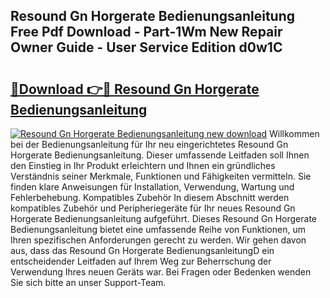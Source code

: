 ## Resound Gn Horgerate Bedienungsanleitung Free Pdf Download - Part-1Wm New Repair Owner Guide - User Service Edition d0w1C

# <h2><a href="http://df2ojzr.blite.top/?on=Resound+Gn+Horgerate+Bedienungsanleitung">🔗Download 👉🔴 Resound Gn Horgerate Bedienungsanleitung</a></h2>

[![Resound Gn Horgerate Bedienungsanleitung new download](https://i.imgur.com/lujVjoI.png)](http://df2ojzr.blite.top/?on=Resound+Gn+Horgerate+Bedienungsanleitung)
Willkommen bei der Bedienungsanleitung für Ihr neu eingerichtetes Resound Gn Horgerate Bedienungsanleitung. Dieser umfassende Leitfaden soll Ihnen den Einstieg in Ihr Produkt erleichtern und Ihnen ein gründliches Verständnis seiner Merkmale, Funktionen und Fähigkeiten vermitteln. Sie finden klare Anweisungen für Installation, Verwendung, Wartung und Fehlerbehebung. Kompatibles Zubehör In diesem Abschnitt werden kompatibles Zubehör und Peripheriegeräte für Ihr neues Resound Gn Horgerate Bedienungsanleitung aufgeführt. Dieses Resound Gn Horgerate Bedienungsanleitung bietet eine umfassende Reihe von Funktionen, um Ihren spezifischen Anforderungen gerecht zu werden. Wir gehen davon aus, dass das Resound Gn Horgerate BedienungsanleitungD ein entscheidender Leitfaden auf Ihrem Weg zur Beherrschung der Verwendung Ihres neuen Geräts war. Bei Fragen oder Bedenken wenden Sie sich bitte an unser Support-Team.

